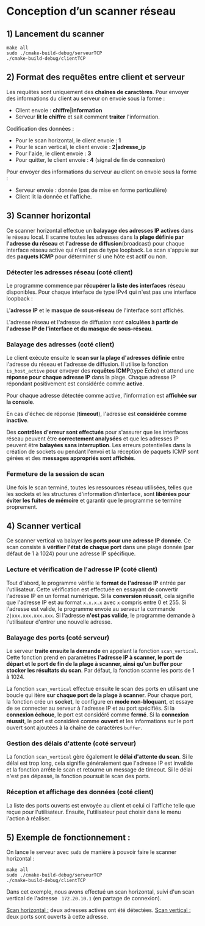 # Conception d’un scanner réseau
## 1) Lancement du scanner

```shell
make all
sudo ./cmake-build-debug/serveurTCP
./cmake-build-debug/clientTCP
```
## 2) Format des requêtes entre client et serveur

Les requêtes sont uniquement des **chaînes de caractères**.
Pour envoyer des informations du client au serveur on envoie sous la forme :

* Client envoie : **chiffre|information**
* Serveur **lit le chiffre** et sait comment **traiter** l'information.

Codification des données :

* Pour le scan horizontal, le client envoie : **1**
* Pour le scan vertical, le client envoie : **2|adresse_ip**
* Pour l'aide, le client envoie : **3**
* Pour quitter, le client envoie : **4** (signal de fin de connexion)

Pour envoyer des informations du serveur au client on envoie sous la forme :
  
* Serveur envoie : donnée (pas de mise en forme particulière) 
* Client lit la donnée et l'affiche.

## 3) Scanner horizontal

Ce scanner horizontal effectue un **balayage des adresses IP actives** dans le réseau local. Il scanne toutes les adresses dans la **plage définie par l'adresse du réseau** et **l'adresse de diffusion**(broadcast) pour chaque interface réseau active qui n'est pas de type loopback. Le scan s'appuie sur des **paquets ICMP** pour déterminer si une hôte est actif ou non.
### Détecter les adresses réseau (coté client)

Le programme commence par **récupérer la liste des interfaces** réseau disponibles. Pour chaque interface de type IPv4 qui n'est pas une interface loopback :

L'**adresse IP** et le **masque de sous-réseau** de l'interface sont affichés.

L'adresse réseau et l'adresse de diffusion sont **calculées à partir de l'adresse IP de l'interface et du masque de sous-réseau**.
### Balayage des adresses (coté client)

Le client exécute ensuite le **scan sur la plage d'adresses définie** entre l'adresse du réseau et l'adresse de diffusion. Il utilise la fonction ```is_host_active``` pour envoyer des **requêtes ICMP**(type Echo) et attend une **réponse pour chaque adresse IP** dans la plage. Chaque adresse IP répondant positivement est considérée comme **active**.

Pour chaque adresse détectée comme active, l'information est **affichée sur la console**.

En cas d'échec de réponse (**timeout**), l'adresse est **considérée comme inactive**.

Des **contrôles d'erreur sont effectués** pour s'assurer que les interfaces réseau peuvent être **correctement analysées** et que les adresses IP peuvent être **balayées sans interruption**. Les erreurs potentielles dans la création de sockets ou pendant l'envoi et la réception de paquets ICMP sont gérées et des **messages appropriés sont affichés**.
### Fermeture de la session de scan

Une fois le scan terminé, toutes les ressources réseau utilisées, telles que les sockets et les structures d'information d'interface, sont **libérées pour éviter les fuites de mémoire** et garantir que le programme se termine proprement.
## 4) Scanner vertical

Ce scanner vertical va balayer **les ports pour une adresse IP donnée**. Ce scan consiste à **vérifier l'état de chaque port** dans une plage donnée (par défaut de 1 à 1024) pour une adresse IP spécifique.
### Lecture et vérification de l'adresse IP (coté client)

Tout d'abord, le programme vérifie le **format de l'adresse IP** entrée par l'utilisateur. Cette vérification est effectuée en essayant de convertir l'adresse IP en un format numérique. Si la **conversion réussit**, cela signifie que l'adresse IP est au format `x.x.x.x` avec `x` compris entre 0 et 255. Si l'adresse est valide, le programme envoie au serveur la commande `2|xxx.xxx.xxx.xxx`. Si l'adresse **n'est pas valide**, le programme demande à l'utilisateur d'entrer une nouvelle adresse.
### Balayage des ports (coté serveur)

Le serveur **traite ensuite la demande** en appelant la fonction `scan_vertical`. Cette fonction prend en paramètres **l'adresse IP à scanner, le port de départ et le port de fin de la plage à scanner, ainsi qu'un buffer pour stocker les résultats du scan**. Par défaut, la fonction scanne les ports de 1 à 1024.

La fonction `scan_vertical` effectue ensuite le scan des ports en utilisant une boucle qui itère **sur chaque port de la plage à scanner**. Pour chaque port, la fonction crée un **socket**, le configure en **mode non-bloquant**, et essaye de se connecter au serveur à l'adresse IP et au port spécifiés. Si la **connexion échoue**, le port est considéré comme **fermé**. Si la **connexion réussit**, le port est considéré comme **ouvert** et les informations sur le port ouvert sont ajoutées à la chaîne de caractères `buffer`.
### Gestion des délais d'attente (coté serveur)

La fonction `scan_vertical` gère également le **délai d'attente du scan**. Si le délai est trop long, cela signifie généralement que l'adresse IP est invalide et la fonction arrête le scan et retourne un message de timeout. Si le délai n'est pas dépassé, la fonction poursuit le scan des ports.
### Réception et affichage des données (coté client)

La liste des ports ouverts est envoyée au client et celui ci l'affiche telle que reçue pour l'utilisateur. Ensuite, l'utilisateur peut choisir dans le menu l'action à réaliser.
## 5) Exemple de fonctionnement :

On lance le serveur avec ```sudo``` de manière à pouvoir faire le scanner horizontal :

``` shell
make all
sudo ./cmake-build-debug/serveurTCP
./cmake-build-debug/clientTCP
```

Dans cet exemple, nous avons effectué un scan horizontal, suivi d'un scan vertical de l'adresse ``` 172.20.10.1``` (en partage de connexion).

<u>Scan horizontal :</u> deux adresses actives ont été détectées.
<u>Scan vertical :</u> deux ports sont ouverts à cette adresse.